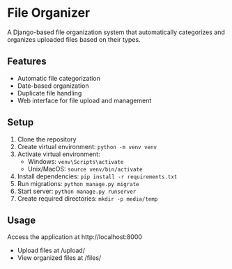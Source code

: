 # File Organizer

A Django-based file organization system that automatically categorizes and organizes uploaded files based on their types.

## Features
- Automatic file categorization
- Date-based organization
- Duplicate file handling
- Web interface for file upload and management

## Setup
1. Clone the repository
2. Create virtual environment: `python -m venv venv`
3. Activate virtual environment:
   - Windows: `venv\Scripts\activate`
   - Unix/MacOS: `source venv/bin/activate`
4. Install dependencies: `pip install -r requirements.txt`
5. Run migrations: `python manage.py migrate`
6. Start server: `python manage.py runserver`
7. Create required directories: `mkdir -p media/temp`

## Usage
Access the application at http://localhost:8000
- Upload files at /upload/
- View organized files at /files/
